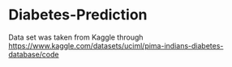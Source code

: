 # Diabetes-Prediction
Data set was taken from Kaggle through https://www.kaggle.com/datasets/uciml/pima-indians-diabetes-database/code 
